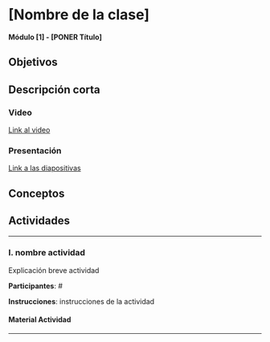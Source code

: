# [Nombre de la clase]

**Módulo [1] - [PONER Título]**

## Objetivos

## Descripción corta

### Video

[Link al video]()

### Presentación

[Link a las diapositivas]()

## Conceptos

## Actividades

---

### I. nombre actividad

Explicación breve actividad

**Participantes**: #

**Instrucciones**: instrucciones de la actividad

#### Material Actividad

---

